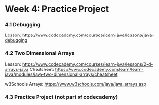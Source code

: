 # Week 4: Practice Project

### 4.1 Debugging

Lesson: https://www.codecademy.com/courses/learn-java/lessons/java-debugging

### 4.2 Two Dimensional Arrays

Lesson: https://www.codecademy.com/courses/learn-java/lessons/2-d-arrays-java
Cheatsheet: https://www.codecademy.com/learn/learn-java/modules/java-two-dimensional-arrays/cheatsheet

w3Schools Arrays: https://www.w3schools.com/java/java_arrays.asp

### 4.3 Practice Project (not part of codecademy)
